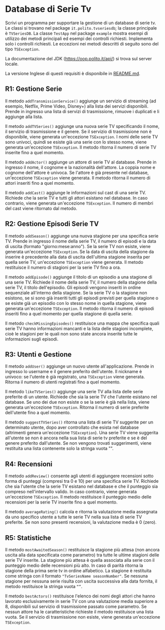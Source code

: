 Database di Serie Tv
========================

Scrivi un programma per supportare la gestione di un database di serie tv. Le classi si trovano nel package `it.polito.tvseriesdb`; la classe principale è `TVSeriesDB`. La classe `TestApp` nel package `example` mostra esempi di utilizzo dei metodi principali ed esempi dei controlli richiesti. Implementa solo i controlli richiesti. Le eccezioni nei metodi descritti di seguito sono del tipo `TSException`.

La documentazione del JDK (https://oop.polito.it/api/) si trova sul server locale.

La versione Inglese di questi requisiti è disponibile in [README.md](README.md).


R1: Gestione Serie
---------------------

Il metodo `addTransmissionService()` aggiunge un servizio di streaming (ad esempio, Netflix, Prime Video, Disney+) alla lista dei servizi disponibili. Prende in ingresso una lista di servizi di trasmissione, rimuove i duplicati e li aggiunge alla lista.

Il metodo `addTVSeries()` aggiunge una nuova serie TV specificando il nome, il servizio di trasmissione e il genere. Se il servizio di trasmissione non è disponibile, viene generata un'eccezione `TSException`. I nomi delle serie TV sono univoci, quindi se esiste già una serie con lo stesso nome, viene generata un'eccezione `TSException`. Il metodo ritorna il numero di serie TV inserite fino a quel momento.

Il metodo `addActor()` aggiunge un attore di serie TV al database. Prende in ingresso il nome, il cognome e la nazionalità dell'attore. La coppia nome e cognome dell'attore è univoca. Se l'attore è già presente nel database, un'eccezione `TSException` viene generata. Il metodo ritorna il numero di attori inseriti fino a quel momento. 

Il metodo `addCast()` aggiunge le informazioni sul cast di una serie TV. Richiede che la serie TV e tutti gli attori esistano nel database. In caso contrario, viene generata un'eccezione `TSException`. Il numero di membri del cast viene ritornato dal metodo.

R2: Gestione Episodi Serie TV
---------------------------------

Il metodo `addSeason()` aggiunge una nuova stagione per una specifica serie TV. Prende in ingresso il nome della serie TV, il numero di episodi e la data di uscita (formato "giorno:mese:anno"). Se la serie TV non esiste, viene generata un'eccezione `TSException`. Se la data di uscita della stagione da inserire è precedente alla data di uscita dell'ultima stagione inserita per quella serie TV, un'eccezione `TSException` viene generata. Il metodo restituisce il numero di stagioni per la serie TV fino a ora. 

Il metodo `addEpisode()` aggiunge il titolo di un episodio a una stagione di una serie TV. Richiede il nome della serie TV, il numero della stagione della serie TV, il titolo dell'episodio. Gli episodi vengono inseriti in ordine sequenziale all'interno della stagione. Se la serie TV o la stagione non esistono, se si sono già inseriti tutti gli episodi previsti per quella stagione o se esiste già un episodio con lo stesso nome in quella stagione, viene generata un'eccezione `TSException`. Il metodo ritorna il numero di episodi inseriti fino a quel momento per quella stagione di quella serie.

Il metodo `checkMissingEpisodes()` restituisce una mappa che specifica quali serie TV hanno informazioni mancanti e la lista delle stagioni incomplete, cioè le stagioni per le quali non sono state ancora inserite tutte le informazioni sugli episodi.


R3: Utenti e Gestione
-----------------------

Il metodo `addUser()` aggiunge un nuovo utente all'applicazione. Prende in ingresso lo username e il genere preferito dell'utente. Il nickname è univoco: se l'utente è già registrato, una `TSException` viene generata.  Ritorna il numero di utenti registrati fino a quel momento.

Il metodo `likeTVSeries()` aggiunge una serie TV alla lista delle serie preferite di un utente. Richiede che sia la serie TV che l'utente esistano nel database. Se uno dei due non esiste o se la serie è già nella lista, viene generata un'eccezione `TSException`. Ritorna il numero di serie preferite dell'utente fino a quel momento.

Il metodo `suggestTVSeries()` ritorna una lista di serie TV suggerite per un determinato utente, dopo aver controllato che esista nel database (altrimenti genera un'eccezione `TSException`). Una serie TV viene suggerita all'utente se non è ancora nella sua lista di serie tv preferite e se è del genere preferito dall'utente. Se non vengono trovati suggerimenti, viene restituita una lista contenente solo la stringa vuota "".

R4: Recensioni
------------

Il metodo `addReview()` consente agli utenti di aggiungere recensioni sotto forma di punteggi (compresi tra 0 e 10) per una specifica serie TV. Richiede che sia l'utente che la serie TV esistano nel database e che il punteggio sia compreso nell'intervallo valido. In caso contrario, viene generata un'eccezione `TSException`. Il metodo restituisce il punteggio medio delle recensioni per la serie TV inserite fino a quel momento. 

Il metodo `averageRating()` calcola e ritorna la valutazione media assegnata da uno specifico utente a tutte le serie TV nella sua lista di serie TV preferite. Se non sono presenti recensioni, la valutazione media è 0 (zero).

R5: Statistiche
---------------

Il metodo `mostAwaitedSeason()` restituisce la stagione più attesa (non ancora uscita alla data specificata come parametro) tra tutte le ultime stagioni delle serie TV inserite. La stagione più attesa è quella associata alla serie con il punteggio medio delle recensioni più alto. In caso di parità ritorna la stagione della prima serie tv in ordine alfabetico. La stagione è restituita come stringa con il formato `"TvSeriesName seasonNumber"`.
Se nessuna stagione per nessuna serie risulta con uscita successiva alla data fornita, il metodo restituisce la stringa vuota `“”`.

Il metodo `bestActors()` restituisce l'elenco dei nomi degli attori che hanno lavorato esclusivamente in serie TV con una valutazione media superiore a 8, disponibili sul servizio di trasmissione passato come parametro. Se nessun attore ha le caratteristiche richieste il metodo restituisce una lista vuota. Se il servizio di trasmissione non esiste, viene generata un'eccezione `TSException`.




